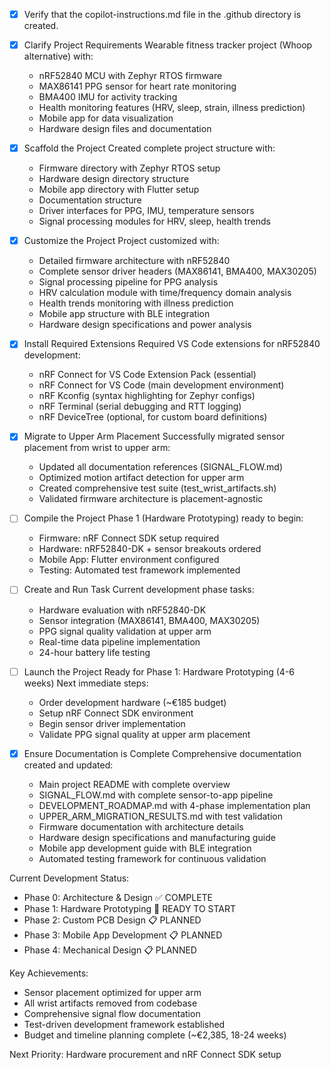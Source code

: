 <!-- Use this file to provide workspace-specific custom instructions to Copilot. For more details, visit https://code.visualstudio.com/docs/copilot/copilot-customization#_use-a-githubcopilotinstructionsmd-file -->
- [x] Verify that the copilot-instructions.md file in the .github directory is created.

- [x] Clarify Project Requirements
	Wearable fitness tracker project (Whoop alternative) with:
	- nRF52840 MCU with Zephyr RTOS firmware
	- MAX86141 PPG sensor for heart rate monitoring  
	- BMA400 IMU for activity tracking
	- Health monitoring features (HRV, sleep, strain, illness prediction)
	- Mobile app for data visualization
	- Hardware design files and documentation

- [x] Scaffold the Project
	Created complete project structure with:
	- Firmware directory with Zephyr RTOS setup
	- Hardware design directory structure
	- Mobile app directory with Flutter setup
	- Documentation structure
	- Driver interfaces for PPG, IMU, temperature sensors
	- Signal processing modules for HRV, sleep, health trends

- [x] Customize the Project
	Project customized with:
	- Detailed firmware architecture with nRF52840
	- Complete sensor driver headers (MAX86141, BMA400, MAX30205)
	- Signal processing pipeline for PPG analysis
	- HRV calculation module with time/frequency domain analysis
	- Health trends monitoring with illness prediction
	- Mobile app structure with BLE integration
	- Hardware design specifications and power analysis

- [x] Install Required Extensions
	Required VS Code extensions for nRF52840 development:
	- nRF Connect for VS Code Extension Pack (essential)
	- nRF Connect for VS Code (main development environment)
	- nRF Kconfig (syntax highlighting for Zephyr configs)
	- nRF Terminal (serial debugging and RTT logging)
	- nRF DeviceTree (optional, for custom board definitions)

- [x] Migrate to Upper Arm Placement
	Successfully migrated sensor placement from wrist to upper arm:
	- Updated all documentation references (SIGNAL_FLOW.md)
	- Optimized motion artifact detection for upper arm
	- Created comprehensive test suite (test_wrist_artifacts.sh)
	- Validated firmware architecture is placement-agnostic

- [ ] Compile the Project
	Phase 1 (Hardware Prototyping) ready to begin:
	- Firmware: nRF Connect SDK setup required
	- Hardware: nRF52840-DK + sensor breakouts ordered
	- Mobile App: Flutter environment configured
	- Testing: Automated test framework implemented

- [ ] Create and Run Task
	Current development phase tasks:
	- Hardware evaluation with nRF52840-DK
	- Sensor integration (MAX86141, BMA400, MAX30205)
	- PPG signal quality validation at upper arm
	- Real-time data pipeline implementation
	- 24-hour battery life testing

- [ ] Launch the Project
	Ready for Phase 1: Hardware Prototyping (4-6 weeks)
	Next immediate steps:
	- Order development hardware (~€185 budget)
	- Setup nRF Connect SDK environment  
	- Begin sensor driver implementation
	- Validate PPG signal quality at upper arm placement

- [x] Ensure Documentation is Complete
	Comprehensive documentation created and updated:
	- Main project README with complete overview
	- SIGNAL_FLOW.md with complete sensor-to-app pipeline
	- DEVELOPMENT_ROADMAP.md with 4-phase implementation plan
	- UPPER_ARM_MIGRATION_RESULTS.md with test validation
	- Firmware documentation with architecture details
	- Hardware design specifications and manufacturing guide
	- Mobile app development guide with BLE integration
	- Automated testing framework for continuous validation

Current Development Status:
- Phase 0: Architecture & Design ✅ COMPLETE
- Phase 1: Hardware Prototyping 🚧 READY TO START
- Phase 2: Custom PCB Design 📋 PLANNED
- Phase 3: Mobile App Development 📋 PLANNED  
- Phase 4: Mechanical Design 📋 PLANNED

Key Achievements:
- Sensor placement optimized for upper arm
- All wrist artifacts removed from codebase
- Comprehensive signal flow documentation
- Test-driven development framework established
- Budget and timeline planning complete (~€2,385, 18-24 weeks)

Next Priority: Hardware procurement and nRF Connect SDK setup
